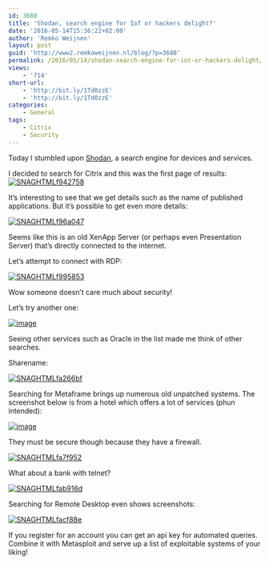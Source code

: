 ```yaml
---
id: 3688
title: 'Shodan, search engine for IoT or hackers delight?'
date: '2016-05-14T15:36:22+02:00'
author: 'Remko Weijnen'
layout: post
guid: 'http://www2.remkoweijnen.nl/blog/?p=3688'
permalink: /2016/05/14/shodan-search-engine-for-iot-or-hackers-delight/
views:
    - '714'
short-url:
    - 'http://bit.ly/1Td0zzE'
    - 'http://bit.ly/1Td0zzE'
categories:
    - General
tags:
    - Citrix
    - Security
---
```


Today I stumbled upon [Shodan](https://www.shodan.io/), a search engine for devices and services.

I decided to search for Citrix and this was the first page of results:   
[![SNAGHTMLf942758](http://192.168.40.25:8081/wp-content/uploads/2016/05/SNAGHTMLf942758_thumb.png "SNAGHTMLf942758")](http://192.168.40.25:8081/wp-content/uploads/2016/05/SNAGHTMLf942758.png)

It’s interesting to see that we get details such as the name of published applications. But it’s possible to get even more details:

[![SNAGHTMLf96a047](http://192.168.40.25:8081/wp-content/uploads/2016/05/SNAGHTMLf96a047_thumb.png "SNAGHTMLf96a047")](http://192.168.40.25:8081/wp-content/uploads/2016/05/SNAGHTMLf96a047.png)

Seems like this is an old XenApp Server (or perhaps even Presentation Server) that’s directly connected to the internet.

Let’s attempt to connect with RDP:

[![SNAGHTMLf995853](http://192.168.40.25:8081/wp-content/uploads/2016/05/SNAGHTMLf995853_thumb.png "SNAGHTMLf995853")](http://192.168.40.25:8081/wp-content/uploads/2016/05/SNAGHTMLf995853.png)

Wow someone doesn’t care much about security!

Let’s try another one:

[![image](http://192.168.40.25:8081/wp-content/uploads/2016/05/image_thumb-3.png "image")](http://192.168.40.25:8081/wp-content/uploads/2016/05/image-3.png)

Seeing other services such as Oracle in the list made me think of other searches.

Sharename:

[![SNAGHTMLfa266bf](http://192.168.40.25:8081/wp-content/uploads/2016/05/SNAGHTMLfa266bf_thumb.png "SNAGHTMLfa266bf")](http://192.168.40.25:8081/wp-content/uploads/2016/05/SNAGHTMLfa266bf.png)

Searching for Metaframe brings up numerous old unpatched systems. The screenshot below is from a hotel which offers a lot of services (phun intended):

[![image](http://192.168.40.25:8081/wp-content/uploads/2016/05/image_thumb-4.png "image")](http://192.168.40.25:8081/wp-content/uploads/2016/05/image-4.png)

They must be secure though because they have a firewall.

[![SNAGHTMLfa7f952](http://192.168.40.25:8081/wp-content/uploads/2016/05/SNAGHTMLfa7f952_thumb.png "SNAGHTMLfa7f952")](http://192.168.40.25:8081/wp-content/uploads/2016/05/SNAGHTMLfa7f952.png)

What about a bank with telnet?

[![SNAGHTMLfab916d](http://192.168.40.25:8081/wp-content/uploads/2016/05/SNAGHTMLfab916d_thumb.png "SNAGHTMLfab916d")](http://192.168.40.25:8081/wp-content/uploads/2016/05/SNAGHTMLfab916d.png)

Searching for Remote Desktop even shows screenshots:

[![SNAGHTMLfacf88e](http://192.168.40.25:8081/wp-content/uploads/2016/05/SNAGHTMLfacf88e_thumb.png "SNAGHTMLfacf88e")](http://192.168.40.25:8081/wp-content/uploads/2016/05/SNAGHTMLfacf88e.png)

If you register for an account you can get an api key for automated queries. Combine it with Metasploit and serve up a list of exploitable systems of your liking!
